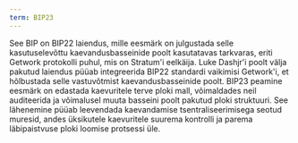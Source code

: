 ```yaml
---
term: BIP23
---
```


See BIP on BIP22 laiendus, mille eesmärk on julgustada selle kasutuselevõttu kaevandusbasseinide poolt kasutatavas tarkvaras, eriti Getwork protokolli puhul, mis on Stratum'i eelkäija. Luke Dashjr'i poolt välja pakutud laiendus püüab integreerida BIP22 standardi vaikimisi Getwork'i, et hõlbustada selle vastuvõtmist kaevandusbasseinide poolt. BIP23 peamine eesmärk on edastada kaevuritele terve ploki mall, võimaldades neil auditeerida ja võimalusel muuta basseini poolt pakutud ploki struktuuri. See lähenemine püüab leevendada kaevandamise tsentraliseerimisega seotud muresid, andes üksikutele kaevuritele suurema kontrolli ja parema läbipaistvuse ploki loomise protsessi üle.